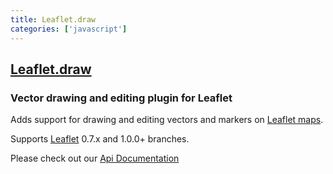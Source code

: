 ```yaml
---
title: Leaflet.draw
categories: ['javascript']
---
```

## [Leaflet.draw](https://github.com/Leaflet/Leaflet.draw)

### Vector drawing and editing plugin for Leaflet

Adds support for drawing and editing vectors and markers on [Leaflet maps](https://github.com/Leaflet/Leaflet).

Supports [Leaflet](https://github.com/Leaflet/Leaflet/releases) 0.7.x and 1.0.0+ branches.

Please check out our [Api Documentation](https://leaflet.github.io/Leaflet.draw/docs/leaflet-draw-latest.html)
